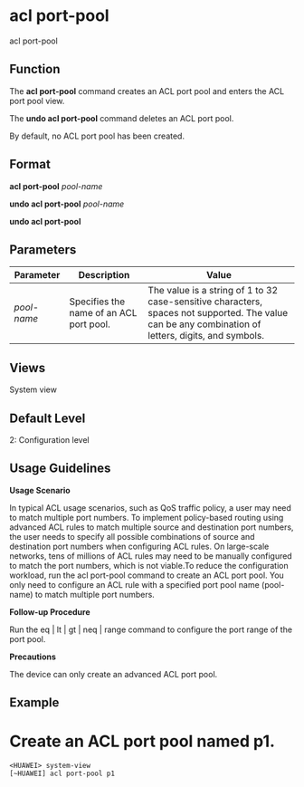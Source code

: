 acl port-pool
=============

acl port-pool

Function
--------



The **acl port-pool** command creates an ACL port pool and enters the ACL port pool view.

The **undo acl port-pool** command deletes an ACL port pool.



By default, no ACL port pool has been created.


Format
------

**acl port-pool** *pool-name*

**undo acl port-pool** *pool-name*

**undo acl port-pool**


Parameters
----------

| Parameter | Description | Value |
| --- | --- | --- |
| *pool-name* | Specifies the name of an ACL port pool. | The value is a string of 1 to 32 case-sensitive characters, spaces not supported. The value can be any combination of letters, digits, and symbols. |



Views
-----

System view


Default Level
-------------

2: Configuration level


Usage Guidelines
----------------

**Usage Scenario**



In typical ACL usage scenarios, such as QoS traffic policy, a user may need to match multiple port numbers. To implement policy-based routing using advanced ACL rules to match multiple source and destination port numbers, the user needs to specify all possible combinations of source and destination port numbers when configuring ACL rules. On large-scale networks, tens of millions of ACL rules may need to be manually configured to match the port numbers, which is not viable.To reduce the configuration workload, run the acl port-pool command to create an ACL port pool. You only need to configure an ACL rule with a specified port pool name (pool-name) to match multiple port numbers.



**Follow-up Procedure**



Run the eq | lt | gt | neq | range command to configure the port range of the port pool.



**Precautions**



The device can only create an advanced ACL port pool.




Example
-------

# Create an ACL port pool named p1.
```
<HUAWEI> system-view
[~HUAWEI] acl port-pool p1

```